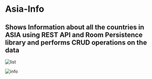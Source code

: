 # Asia-Info
## Shows Information about all the countries in ASIA using REST API and Room Persistence library and performs CRUD operations on the data 

![list](https://user-images.githubusercontent.com/71667923/122469288-676dc780-cfda-11eb-8b78-f24b3233e8cf.jpeg)

![info](https://user-images.githubusercontent.com/71667923/122469226-4f964380-cfda-11eb-8b35-e7da8ea2e5a8.jpeg)



